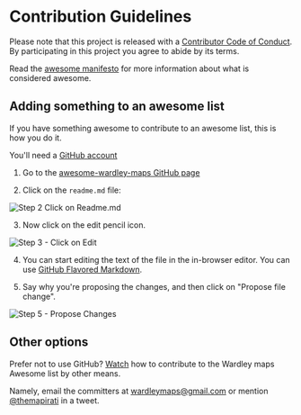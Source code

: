 # Contribution Guidelines

Please note that this project is released with a [Contributor Code of Conduct](https://list.wardleymaps.com/code-of-conduct). By participating in this project you agree to abide by its terms.

Read the [awesome manifesto](https://github.com/sindresorhus/awesome/blob/main/awesome.md) for more information about what is considered awesome.

## Adding something to an awesome list

If you have something awesome to contribute to an awesome list, this is how you do it.

You'll need a [GitHub account](https://github.com/join)

1. Go to the [awesome-wardley-maps GitHub page](https://github.com/wardley-maps-community/awesome-wardley-maps)

2. Click on the `readme.md` file:


![Step 2 Click on Readme.md](media/click-readme.md.jpg)


3. Now click on the edit pencil icon.


![Step 3 - Click on Edit](media/click-edit-pencil-icon.jpg)


4. You can start editing the text of the file in the in-browser editor. You can use [GitHub Flavored Markdown](https://help.github.com/articles/github-flavored-markdown/).


5. Say why you're proposing the changes, and then click on "Propose file change".


![Step 5 - Propose Changes](https://cloud.githubusercontent.com/assets/170270/9402937/7dd0652a-480c-11e5-9138-bd14244593d5.png)


## Other options

Prefer not to use GitHub? [Watch](https://www.youtube.com/watch?v=w79iCl0nLuY) how to contribute to the Wardley maps Awesome list by other means.

Namely, email the committers at wardleymaps@gmail.com or mention [@themapirati](https://twitter.com/themapirati) in a tweet.
